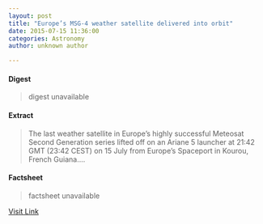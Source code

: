 ```yaml
---
layout: post
title: "Europe’s MSG-4 weather satellite delivered into orbit"
date: 2015-07-15 11:36:00
categories: Astronomy
author: unknown author

---
```



#### Digest
>digest unavailable

#### Extract
>The last weather satellite in Europe’s highly successful Meteosat Second Generation series lifted off on an Ariane 5 launcher at&nbsp;21:42 GMT (23:42 CEST) on 15 July from Europe’s Spaceport in Kourou, French Guiana....

#### Factsheet
>factsheet unavailable

[Visit Link](http://www.esa.int/Our_Activities/Observing_the_Earth/Meteosat_Second_Generation/Europe_s_MSG-4_weather_satellite_delivered_into_orbit)



